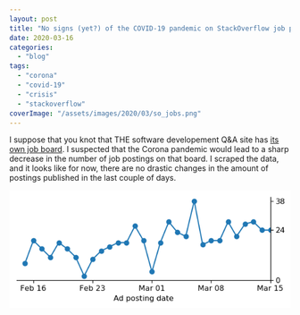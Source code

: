 ```yaml
---
layout: post
title: "No signs (yet?) of the COVID-19 pandemic on StackOverflow job postings"
date: 2020-03-16
categories: 
  - "blog"
tags: 
  - "corona"
  - "covid-19"
  - "crisis"
  - "stackoverflow"
coverImage: "/assets/images/2020/03/so_jobs.png"
---
```


I suppose that you knot that THE software developement Q&A site has [its own job board](https://stackoverflow.com/jobs). I suspected that the Corona pandemic would lead to a sharp decrease in the number of job postings on that board. I scraped the data, and it looks like for now, there are no drastic changes in the amount of postings published in the last couple of days.

![](/assets/images/2020/03/so_jobs.png?w=618)
